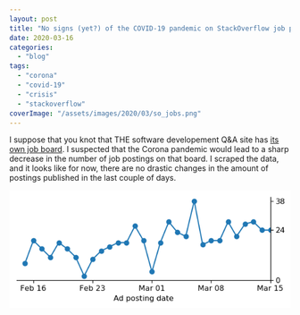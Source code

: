 ```yaml
---
layout: post
title: "No signs (yet?) of the COVID-19 pandemic on StackOverflow job postings"
date: 2020-03-16
categories: 
  - "blog"
tags: 
  - "corona"
  - "covid-19"
  - "crisis"
  - "stackoverflow"
coverImage: "/assets/images/2020/03/so_jobs.png"
---
```


I suppose that you knot that THE software developement Q&A site has [its own job board](https://stackoverflow.com/jobs). I suspected that the Corona pandemic would lead to a sharp decrease in the number of job postings on that board. I scraped the data, and it looks like for now, there are no drastic changes in the amount of postings published in the last couple of days.

![](/assets/images/2020/03/so_jobs.png?w=618)
